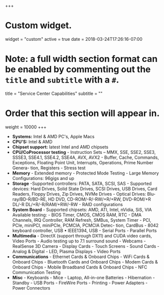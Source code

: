 +++
# Custom widget.
widget = "custom"
active = true
date = 2018-03-24T17:26:16-07:00

# Note: a full width section format can be enabled by commenting out the `title` and `subtitle` with a `#`.
title = "Service Center Capabilities"
subtitle = ""

# Order that this section will appear in.
weight = 10000
+++

-   **Systems:** Intel & AMD PC's, Apple Macs
-   **CPU'S:** Intel & AMD
-   **Chipset support:** latest Intel and AMD chipsets
-   **CPU/CoProcessor testing** - Instruction Sets – MMX, SSE, SSE2,
    SSE3, SSSE3, SSE4.1, SSE4.2, SSE4A, AVX, AVX2 - Buffer, Cache,
    Commands, Exceptions, Floating Point Unit, Interrupts, Operations,
    Prime Number Genera- tion, Registers - Stress test
-   **Memory** - Extended memory - Protected Mode Testing - Large Memory
    Configurations: 96gigs and up
-   **Storage** -Supported controllers: PATA, SATA, SCSI, SAS -
    Supported devices: Hard Drives, Solid State Drives, SCSI Drives, USB
    Drives, Card Readers, Floppy Drives, Zip Drives, NVMe Drives -
    Optical Drives: Blu-ray/BD-R/BD-RE, HD DVD, CD-ROM/-R/-RW/+R/+RW,
    DVD-ROM/+R DL/-R DL/+R/-R/RAM/+RW/-RW - RAID configurations
-   **System Board** - Supported chipsets: AMD, ATI, Intel, nVidia, SiS,
    VIA Available testing: - BIOS Timer, CMOS, CMOS RAM, RTC - DMA
    Channels, IRQ Controller, RAM Refresh, SMBus, System Timer - PCI,
    PCIe, miniPCI, miniPCIe, PCMCIA, PCMCIA Detec- tion, CardBus - 8042
    keyboard controller, USB • IEEE1394, USB - Serial Ports - Parallel
    Ports
-   **Multimedia** - DirectX (support through DX11) and CUDA video
    cards, Video Ports - Audio testing up to 7.1 surround sound -
    Webcams - RealSense 3D Camera - Display Cards - Touch Screens -
    Sound Cards - Analog & Digital - LED, Plasma Displays - Video Ports
-   **Communications** - Ethernet Cards & Onboard Chips - WiFi Cards &
    Onboard Chips - Bluetooth Cards and Onboard Chips - Modem Cards &
    Onboard Chips - Mobile Broadband Cards & Onboard Chips - NFC
    Communication Testing
-   **Misc** - Keyboards - Mice - Laptop, All-in-one Batteries -
    Hibernation - Standby - USB Ports - FireWire Ports - Printing -
    Power Adapters - Power Connectors
